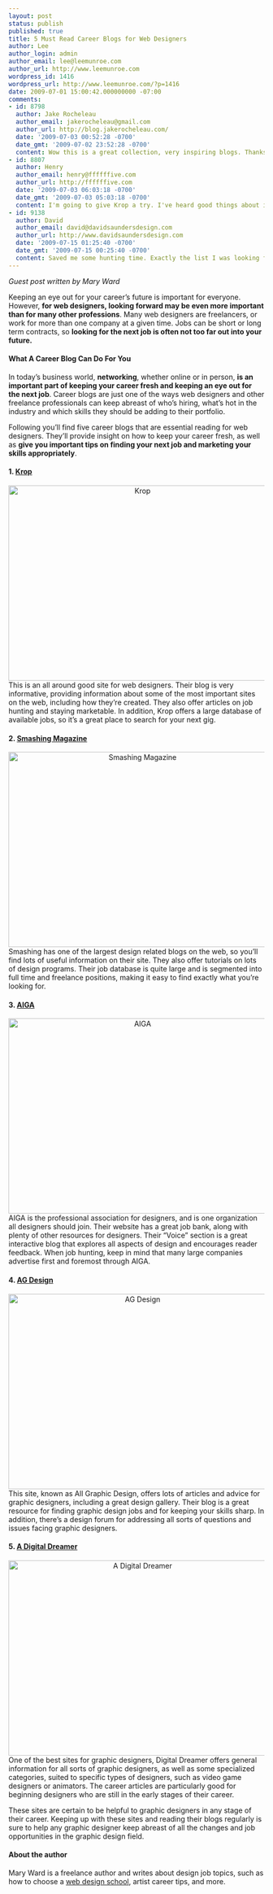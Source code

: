 ```yaml
---
layout: post
status: publish
published: true
title: 5 Must Read Career Blogs for Web Designers
author: Lee
author_login: admin
author_email: lee@leemunroe.com
author_url: http://www.leemunroe.com
wordpress_id: 1416
wordpress_url: http://www.leemunroe.com/?p=1416
date: 2009-07-01 15:00:42.000000000 -07:00
comments:
- id: 8798
  author: Jake Rocheleau
  author_email: jakerocheleau@gmail.com
  author_url: http://blog.jakerocheleau.com/
  date: '2009-07-03 00:52:28 -0700'
  date_gmt: '2009-07-02 23:52:28 -0700'
  content: Wow this is a great collection, very inspiring blogs. Thanks for the post!
- id: 8807
  author: Henry
  author_email: henry@ffffffive.com
  author_url: http://ffffffive.com
  date: '2009-07-03 06:03:18 -0700'
  date_gmt: '2009-07-03 05:03:18 -0700'
  content: I'm going to give Krop a try. I've heard good things about it!
- id: 9138
  author: David
  author_email: david@davidsaundersdesign.com
  author_url: http://www.davidsaundersdesign.com
  date: '2009-07-15 01:25:40 -0700'
  date_gmt: '2009-07-15 00:25:40 -0700'
  content: Saved me some hunting time. Exactly the list I was looking for. Thanks
---
```

<em>Guest post written by Mary Ward</em>

Keeping an eye out for your career’s future is important for everyone.
However, <strong>for web designers, looking forward may be even more important than for many other professions</strong>. Many web designers are freelancers, or work for more than one company at a given time. Jobs can be short or long term contracts, so <strong>looking for the next job is often not too far out into your future.</strong>

<!--more-->

<h4>What A Career Blog Can Do For You</h4>

In today’s business world, <strong>networking</strong>, whether online or in person, <strong>is an important part of keeping your career fresh and keeping an eye out for the next job</strong>. Career blogs are just one of the ways web designers and other freelance professionals can keep abreast of who’s hiring,
what’s hot in the industry and which skills they should be adding to their portfolio.

Following you’ll find five career blogs that are essential reading for web designers. They’ll provide insight on how to keep your career fresh, as well as <strong>give you important tips on finding your next job and marketing your skills appropriately</strong>.

<h4>1. <a href="http://www.krop.com/blog/">Krop</a></h4>
<div style="text-align:center;"><a href="http://www.krop.com/blog/"><img src="http://www.leemunroe.com/wp-content/uploads/snap-472.jpg" alt="Krop" border="0" width="512" height="384" /></a></div>
This is an all around good site for web designers. Their blog is very informative, providing information about some of the most important sites on the web, including how they’re created. They also offer articles on job hunting and staying marketable. In addition, Krop offers a large database of available jobs, so it’s a great place to search for your next gig.

<h4>2. <a href="http://www.smashingmagazine.com/">Smashing Magazine</a></h4>
<div style="text-align:center;"><a href="http://www.smashingmagazine.com/"><img src="http://www.leemunroe.com/wp-content/uploads/snap-481.jpg" alt="Smashing Magazine" border="0" width="512" height="384" /></a></div>
Smashing has one of the largest design related blogs on the web, so you’ll find lots of useful information on their site. They also offer tutorials on lots of design programs. Their job database is quite large and is segmented into full time and freelance positions, making it easy to find exactly what you’re looking for.

<h4>3. <a href="http://www.aiga.org/content.cfm/about">AIGA</a></h4>
<div style="text-align:center;"><a href="http://www.aiga.org/content.cfm/about"><img src="http://www.leemunroe.com/wp-content/uploads/snap-491.jpg" alt="AIGA" border="0" width="512" height="384" /></a></div>
AIGA is the professional association for designers, and is one organization all designers should join. Their website has a great job bank, along with plenty of other resources for designers.  Their “Voice” section is a great interactive blog that explores all aspects of design and encourages reader feedback. When job hunting, keep in mind that many large companies advertise first and foremost through AIGA.

<h4>4. <a href="http://graphicdesigncommunity.com/">AG Design</a></h4>
<div style="text-align:center;"><a href="http://graphicdesigncommunity.com/"><img src="http://www.leemunroe.com/wp-content/uploads/snap-502.jpg" alt="AG Design" border="0" width="512" height="384" /></a></div>
This site, known as All Graphic Design, offers lots of articles and advice for graphic designers, including a great design gallery. Their blog is a great resource for finding graphic design jobs and for keeping your skills sharp. In addition, there’s a design forum for addressing all sorts of questions and issues facing graphic designers.

<h4>5. <a href="http://www.adigitaldreamer.com/">A Digital Dreamer</a></h4>
<div style="text-align:center;"><a href="http://www.adigitaldreamer.com/"><img src="http://www.leemunroe.com/wp-content/uploads/snap-514.jpg" alt="A Digital Dreamer" border="0" width="512" height="384" /></a></div>
One of the best sites for graphic designers, Digital Dreamer offers general information for all sorts of graphic designers, as well as some specialized categories, suited to specific types of designers, such as video game designers or animators. The career articles are particularly good for beginning designers who are still in the early stages of their career.

These sites are certain to be helpful to graphic designers in any stage of their career. Keeping up with these sites and reading their blogs regularly is sure to help any graphic designer keep abreast of all the changes and job opportunities in the graphic design field.

<h4>About the author</h4>
Mary Ward is a freelance author and writes about design job topics, such as how to choose a <a href="http://bestwebdesignschools.com/">web design school</a>, artist career tips, and more.
